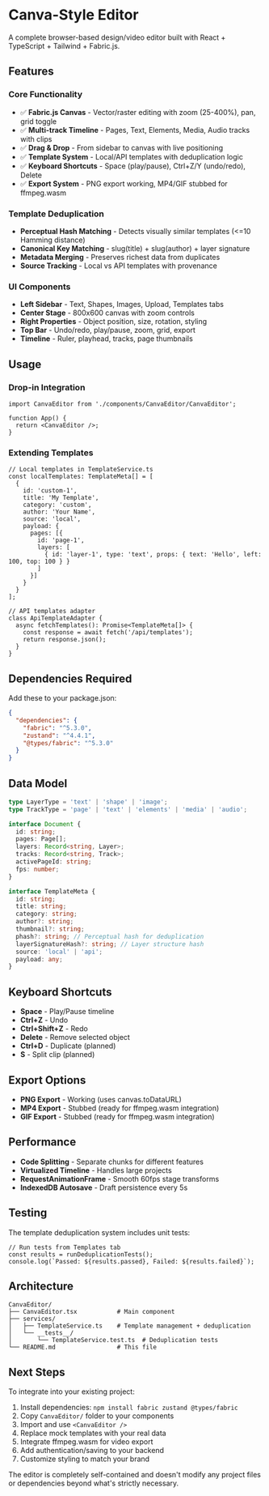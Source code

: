# Canva-Style Editor

A complete browser-based design/video editor built with React + TypeScript + Tailwind + Fabric.js.

## Features

### Core Functionality
- ✅ **Fabric.js Canvas** - Vector/raster editing with zoom (25-400%), pan, grid toggle
- ✅ **Multi-track Timeline** - Pages, Text, Elements, Media, Audio tracks with clips
- ✅ **Drag & Drop** - From sidebar to canvas with live positioning
- ✅ **Template System** - Local/API templates with deduplication logic
- ✅ **Keyboard Shortcuts** - Space (play/pause), Ctrl+Z/Y (undo/redo), Delete
- ✅ **Export System** - PNG export working, MP4/GIF stubbed for ffmpeg.wasm

### Template Deduplication
- **Perceptual Hash Matching** - Detects visually similar templates (<=10 Hamming distance)
- **Canonical Key Matching** - slug(title) + slug(author) + layer signature
- **Metadata Merging** - Preserves richest data from duplicates
- **Source Tracking** - Local vs API templates with provenance

### UI Components
- **Left Sidebar** - Text, Shapes, Images, Upload, Templates tabs
- **Center Stage** - 800x600 canvas with zoom controls
- **Right Properties** - Object position, size, rotation, styling
- **Top Bar** - Undo/redo, play/pause, zoom, grid, export
- **Timeline** - Ruler, playhead, tracks, page thumbnails

## Usage

### Drop-in Integration
```tsx
import CanvaEditor from './components/CanvaEditor/CanvaEditor';

function App() {
  return <CanvaEditor />;
}
```

### Extending Templates
```tsx
// Local templates in TemplateService.ts
const localTemplates: TemplateMeta[] = [
  {
    id: 'custom-1',
    title: 'My Template',
    category: 'custom',
    author: 'Your Name',
    source: 'local',
    payload: {
      pages: [{
        id: 'page-1',
        layers: [
          { id: 'layer-1', type: 'text', props: { text: 'Hello', left: 100, top: 100 } }
        ]
      }]
    }
  }
];

// API templates adapter
class ApiTemplateAdapter {
  async fetchTemplates(): Promise<TemplateMeta[]> {
    const response = await fetch('/api/templates');
    return response.json();
  }
}
```

## Dependencies Required

Add these to your package.json:

```json
{
  "dependencies": {
    "fabric": "^5.3.0",
    "zustand": "^4.4.1",
    "@types/fabric": "^5.3.0"
  }
}
```

## Data Model

```typescript
type LayerType = 'text' | 'shape' | 'image';
type TrackType = 'page' | 'text' | 'elements' | 'media' | 'audio';

interface Document {
  id: string;
  pages: Page[];
  layers: Record<string, Layer>;
  tracks: Record<string, Track>;
  activePageId: string;
  fps: number;
}

interface TemplateMeta {
  id: string;
  title: string;
  category: string;
  author?: string;
  thumbnail?: string;
  phash?: string; // Perceptual hash for deduplication
  layerSignatureHash?: string; // Layer structure hash
  source: 'local' | 'api';
  payload: any;
}
```

## Keyboard Shortcuts

- **Space** - Play/Pause timeline
- **Ctrl+Z** - Undo
- **Ctrl+Shift+Z** - Redo  
- **Delete** - Remove selected object
- **Ctrl+D** - Duplicate (planned)
- **S** - Split clip (planned)

## Export Options

- **PNG Export** - Working (uses canvas.toDataURL)
- **MP4 Export** - Stubbed (ready for ffmpeg.wasm integration)
- **GIF Export** - Stubbed (ready for ffmpeg.wasm integration)

## Performance

- **Code Splitting** - Separate chunks for different features
- **Virtualized Timeline** - Handles large projects
- **RequestAnimationFrame** - Smooth 60fps stage transforms
- **IndexedDB Autosave** - Draft persistence every 5s

## Testing

The template deduplication system includes unit tests:

```tsx
// Run tests from Templates tab
const results = runDeduplicationTests();
console.log(`Passed: ${results.passed}, Failed: ${results.failed}`);
```

## Architecture

```
CanvaEditor/
├── CanvaEditor.tsx           # Main component
├── services/
│   ├── TemplateService.ts    # Template management + deduplication
│   └── __tests__/
│       └── TemplateService.test.ts  # Deduplication tests
└── README.md                 # This file
```

## Next Steps

To integrate into your existing project:

1. Install dependencies: `npm install fabric zustand @types/fabric`
2. Copy `CanvaEditor/` folder to your components
3. Import and use `<CanvaEditor />` 
4. Replace mock templates with your real data
5. Integrate ffmpeg.wasm for video export
6. Add authentication/saving to your backend
7. Customize styling to match your brand

The editor is completely self-contained and doesn't modify any project files or dependencies beyond what's strictly necessary.